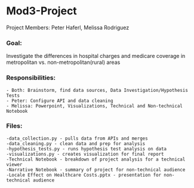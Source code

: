 # Mod3-Project

Project Members: Peter Haferl, Melissa Rodriguez

### Goal:

Investigate the differences in hospital charges and medicare coverage in
metropolitan vs. non-metropolitan(rural) areas

### Responsibilities: 

    - Both: Brainstorm, find data sources, Data Investigation/Hypothesis Tests
    - Peter: Configure API and data cleaning
    - Melissa: Powerpoint, Visualizations, Technical and Non-technical Notebook
    
### Files:

    -data_collection.py - pulls data from APIs and merges
    -data_cleaning.py - clean data and prep for analysis
    -hypothesis_tests.py - runs hypothesis test analysis on data
    -visualizations.py - creates visualization for final report
    -Technical Notebook - breakdown of project analysis for a technical viewer
    -Narrative Notebook - summary of project for non-technical audience
    -Locale Effect on Healthcare Costs.pptx - presentation for non-technical audience 
    